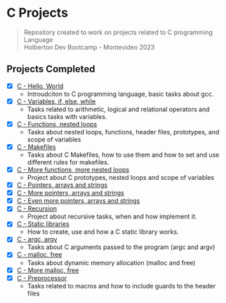 # C Projects
>Repository created to work on projects related to C programming Language <br> 
Holberton Dev Bootcamp - Montevideo 2023
## Projects Completed
- [x] [C - Hello, World](https://github.com/cristian-encalada/holbertonschool-low_level_programming/tree/master/hello_world)
	- Introudciton to C programming language, basic tasks about gcc.
- [x] [C - Variables, if, else, while](https://github.com/cristian-encalada/holbertonschool-low_level_programming/tree/master/variables_if_else_while)
	- Tasks related to arithmetic, logical and relational operators and basics tasks with variables.
- [x] [C - Functions, nested loops](https://github.com/cristian-encalada/holbertonschool-low_level_programming/tree/master/functions_nested_loops)
	- Tasks about nested loops, functions, header files, prototypes, and scope of variables
- [x] [C - Makefiles](https://github.com/cristian-encalada/holbertonschool-low_level_programming/tree/master/makefiles)
	- Tasks about C Makefiles, how to use them and how to set and use different rules for makefiles.
- [x] [C - More functions, more nested loops](https://github.com/cristian-encalada/holbertonschool-low_level_programming/tree/master/more_functions_nested_loops)
	- Project about C prototypes, nested loops and scope of variables
- [x] [C - Pointers, arrays and strings](https://github.com/cristian-encalada/holbertonschool-low_level_programming/tree/master/pointers_arrays_strings/pointers_arrays_strings)
- [x] [C - More pointers, arrays and strings](https://github.com/cristian-encalada/holbertonschool-low_level_programming/tree/master/pointers_arrays_strings/more_pointers_arrays_strings)
- [x] [C - Even more pointers, arrays and strings](https://github.com/cristian-encalada/holbertonschool-low_level_programming/tree/master/pointers_arrays_strings/even_more_pointers_arrays_strings)
- [x] [C - Recursion](https://github.com/cristian-encalada/holbertonschool-low_level_programming/tree/master/recursion)
	- Project about recursive tasks, when and how implement it.
- [x] [C - Static libraries](https://github.com/cristian-encalada/holbertonschool-low_level_programming/tree/master/static_libraries)
	- How to create, use and how a C static library works.
- [x] [C - argc, argv](https://github.com/cristian-encalada/holbertonschool-low_level_programming/tree/master/argc_argv)
	- Tasks about C arguments passed to the program (argc and argv)
- [x] [C - malloc, free](https://github.com/cristian-encalada/holbertonschool-low_level_programming/tree/master/malloc_free)
	- Tasks about dynamic memory allocation (malloc and free)
- [x] [C - More malloc, free](https://github.com/cristian-encalada/holbertonschool-low_level_programming/tree/master/more_malloc_free)
- [x] [C - Preprocessor](https://github.com/cristian-encalada/holbertonschool-low_level_programming/tree/master/preprocessor)
	- Tasks related to macros and how to include guards to the header files
